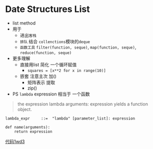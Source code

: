 # Date Structures List

- list method
- 用于
	- 进出`客栈` 
	- `排队` 结合 `collenctions`模块的`deque`
	- `函数工具` `filter(function, seque)`, `map(function, seque)`, `reduce(function, seque)`
- 更多理解
	- 直接用list 简化 一个循环赋值
		- `squares = [x**2 for x in range(10)]`
	- 嵌套 注意主次 加()
		- 矩阵表示 提取
		- zip()
- PS `lambda` expression 相当于 一个函数

> the expression lambda arguments: expression yields a function object. 

	lambda_expr     ::=  "lambda" [parameter_list]: expression

	def name(arguments):
    	return expression

[代码1wd3](https://github.com/JeremiahZhang/OMOOC2py/tree/master/_src/om2py1w/1wd3)